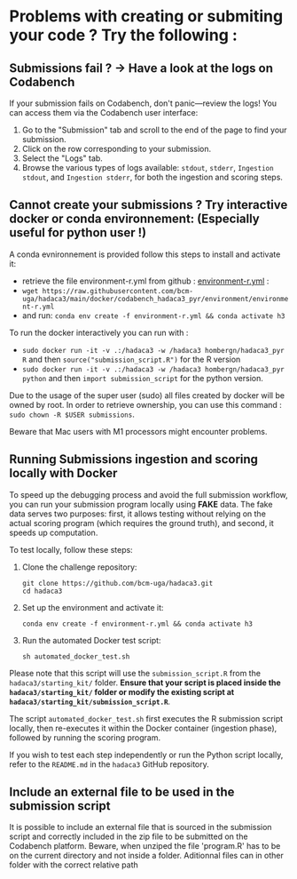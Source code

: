 # Problems with creating or submiting your code ? Try the following : 


## Submissions fail ?  -> Have a look at the logs on Codabench

If your submission fails on Codabench, don't panic—review the logs! You can access them via the Codabench user interface:

1. Go to the "Submission" tab and scroll to the end of the page to find your submission.
2. Click on the row corresponding to your submission.
3. Select the "Logs" tab.
4. Browse the various types of logs available: `stdout`, `stderr`, `Ingestion stdout`, and `Ingestion stderr`, for both the ingestion and scoring steps.

## Cannot create your submissions ? Try interactive docker or conda environnement:  (Especially useful for python user !)

A conda evnironnement is provided follow this steps to install and activate it: 
- retrieve the file environment-r.yml from github : [environment-r.yml](https://github.com/bcm-uga/hadaca3/blob/main/docker/codabench_hadaca3_pyr/environment/environment-r.yml) : 
- `wget https://raw.githubusercontent.com/bcm-uga/hadaca3/main/docker/codabench_hadaca3_pyr/environment/environment-r.yml`
- and run: `conda env create -f environment-r.yml && conda activate h3`


To run the docker interactively you can run with : 
 - `sudo docker run -it -v .:/hadaca3 -w /hadaca3 hombergn/hadaca3_pyr R`  and then `source("submission_script.R")` for the R version
 - `sudo docker run -it -v .:/hadaca3 -w /hadaca3 hombergn/hadaca3_pyr python` and then `import submission_script` for the python version.

Due to the usage of the super user (sudo) all files created by docker will be owned by root. In order to retrieve ownership, you can use this command : `sudo chown -R $USER submissions`.

Beware that Mac users with M1 processors might encounter problems. 


## Running Submissions ingestion and scoring locally with Docker

To speed up the debugging process and avoid the full submission workflow, you can run your submission program locally using **FAKE** data. The fake data serves two purposes: first, it allows testing without relying on the actual scoring program (which requires the ground truth), and second, it speeds up computation.

To test locally, follow these steps:

1. Clone the challenge repository:
   ```
   git clone https://github.com/bcm-uga/hadaca3.git
   cd hadaca3
   ```
2. Set up the environment and activate it:
   ```
   conda env create -f environment-r.yml && conda activate h3
   ```
3. Run the automated Docker test script:
   ```
   sh automated_docker_test.sh
   ```

Please note that this script will use the `submission_script.R` from the `hadaca3/starting_kit/` folder. **Ensure that your script is placed inside the `hadaca3/starting_kit/` folder or modify the existing script at `hadaca3/starting_kit/submission_script.R`**.


The script `automated_docker_test.sh` first executes the R submission script locally, then re-executes it within the Docker container (ingestion phase), followed by running the scoring program.

If you wish to test each step independently or run the Python script locally, refer to the `README.md` in the `hadaca3` GitHub repository.

## Include an external file to be used in the submission script
It is possible to include an external file that is sourced in the submission script and correctly included in the zip file to be submitted on the Codabench platform.
Beware, when unziped the file 'program.R' has to be on the current directory and not inside a folder. Aditionnal files can in other folder with the correct relative path 
